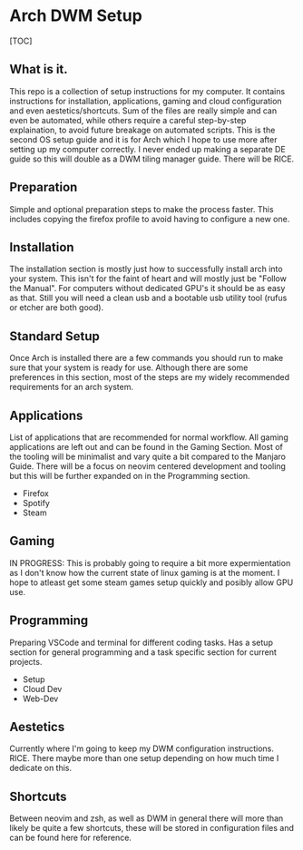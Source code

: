 # Arch DWM Setup

[TOC]

## What is it.

This repo is a collection of setup instructions for my computer. It contains instructions for installation, applications, gaming and cloud configuration and even aestetics/shortcuts. Sum of the files are really simple and can even be automated, while others require a careful step-by-step explaination, to avoid future breakage on automated scripts. This is the second OS setup guide and it is for Arch which I hope to use more after setting up my computer correctly. I never ended up making a separate DE guide so this will double as a DWM tiling manager guide. There will be RICE.

## Preparation

Simple and optional preparation steps to make the process faster. This includes copying the firefox profile to avoid having to configure a new one.

## Installation

The installation section is mostly just how to successfully install arch into your system. This isn't for the faint of heart and will mostly just be "Follow the Manual". For computers without dedicated GPU's it should be as easy as that. Still you will need a clean usb and a bootable usb utility tool (rufus or etcher are both good).

## Standard Setup

Once Arch is installed there are a few commands you should run to make sure that your system is ready for use. Although there are some preferences in this section, most of the steps are my widely recommended requirements for an arch system.

## Applications

List of applications that are recommended for normal workflow. All gaming applications are left out and can be found in the Gaming Section. Most of the tooling will be minimalist and vary quite a bit compared to the Manjaro Guide. There will be a focus on neovim centered development and tooling but this will be further expanded on in the Programming section.

-   Firefox
-   Spotify
-   Steam

## Gaming

IN PROGRESS: This is probably going to require a bit more expermientation as I don't know how the current state of linux gaming is at the moment. I hope to atleast get some steam games setup quickly and posibly allow GPU use.

## Programming

Preparing VSCode and terminal for different coding tasks. Has a setup section for general programming and a task specific section for current projects.

-   Setup
-   Cloud Dev
-   Web-Dev

## Aestetics

Currently where I'm going to keep my DWM configuration instructions. RICE. There maybe more than one setup depending on how much time I dedicate on this.

## Shortcuts

Between neovim and zsh, as well as DWM in general there will more than likely be quite a few shortcuts, these will be stored in configuration files and can be found here for reference.
